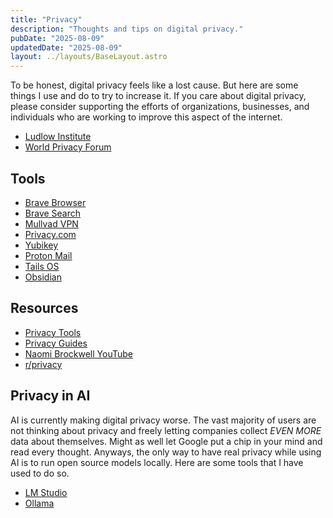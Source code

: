 ```yaml
---
title: "Privacy"
description: "Thoughts and tips on digital privacy."
pubDate: "2025-08-09"
updatedDate: "2025-08-09"
layout: ../layouts/BaseLayout.astro
---
```


To be honest, digital privacy feels like a lost cause. But here are some things I use and do to try to increase it. If you care about digital privacy, please consider supporting the efforts of organizations, businesses, and individuals who are working to improve this aspect of the internet.

- [Ludlow Institute](https://www.ludlowinstitute.org)
- [World Privacy Forum](https://worldprivacyforum.org)

## Tools

- [Brave Browser](https://brave.com/)
- [Brave Search](https://search.brave.com/)
- [Mullvad VPN](https://mullvad.net/)
- [Privacy.com](https://privacy.com/)
- [Yubikey](https://www.yubico.com/products/)
- [Proton Mail](https://proton.me/mail)
- [Tails OS](https://tails.net/)
- [Obsidian](https://obsidian.md/)

## Resources

- [Privacy Tools](https://www.privacytools.io)
- [Privacy Guides](https://www.privacyguides.org/en/)
- [Naomi Brockwell YouTube](https://www.youtube.com/@NaomiBrockwellTV/videos)
- [r/privacy](https://www.reddit.com/r/privacy/)

## Privacy in AI

AI is currently making digital privacy worse. The vast majority of users are not thinking about privacy and freely letting companies collect _EVEN MORE_ data about themselves. Might as well let Google put a chip in your mind and read every thought. Anyways, the only way to have real privacy while using AI is to run open source models locally. Here are some tools that I have used to do so.

- [LM Studio](https://lmstudio.ai)
- [Ollama](https://ollama.com)

